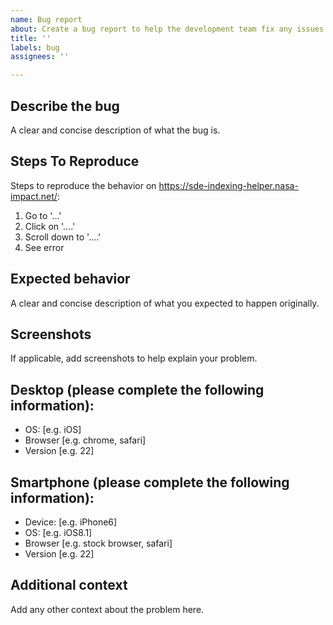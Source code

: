 ```yaml
---
name: Bug report
about: Create a bug report to help the development team fix any issues on COSMOS
title: ''
labels: bug
assignees: ''

---
```


## Describe the bug
A clear and concise description of what the bug is.

## Steps To Reproduce
Steps to reproduce the behavior on https://sde-indexing-helper.nasa-impact.net/:
1. Go to '...'
2. Click on '....'
3. Scroll down to '....'
4. See error

## Expected behavior
A clear and concise description of what you expected to happen originally.

## Screenshots
If applicable, add screenshots to help explain your problem.

## Desktop (please complete the following information):
 - OS: [e.g. iOS]
 - Browser [e.g. chrome, safari]
 - Version [e.g. 22]

## Smartphone (please complete the following information):
 - Device: [e.g. iPhone6]
 - OS: [e.g. iOS8.1]
 - Browser [e.g. stock browser, safari]
 - Version [e.g. 22]

## Additional context
Add any other context about the problem here.
